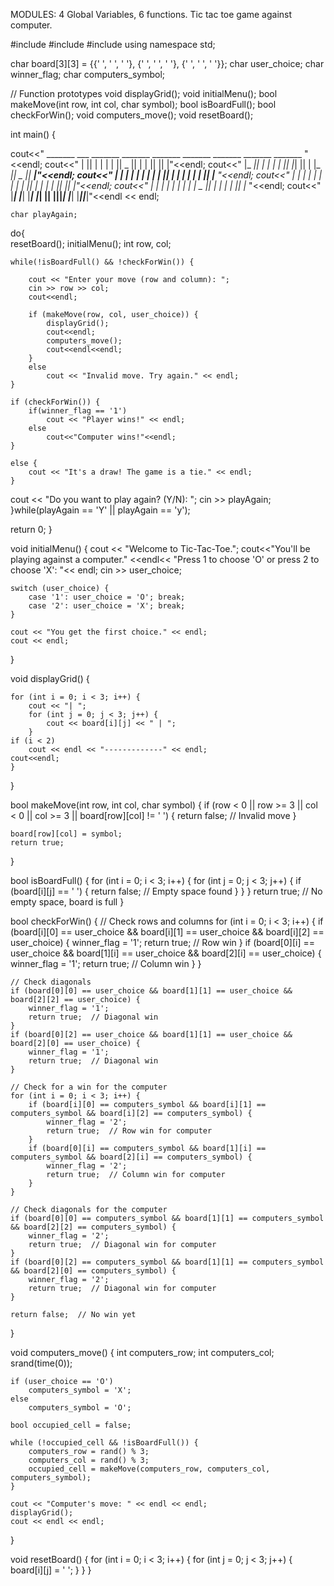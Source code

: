 MODULES: 4 Global Variables, 6 functions.
Tic tac toe game against computer.

#include <iostream>
#include <cstdlib>
#include <ctime>
using namespace std;

char board[3][3] = {{' ', ' ', ' '}, {' ', ' ', ' '}, {' ', ' ', ' '}};
char user_choice;
char winner_flag;
char computers_symbol;

// Function prototypes
void displayGrid();
void initialMenu();
bool makeMove(int row, int col, char symbol);
bool isBoardFull();
bool checkForWin();
void computers_move();
void resetBoard();

int main()
 {

cout<<"      _______  ___   _______    _______  _______  _______    _______  _______  _______ " <<endl;
cout<<"     |       ||   | |       |  |       ||   _   ||       |  |       ||       ||       |"<<endl;
cout<<"     |_     _||   | |       |  |_     _||  |_|  ||       |  |_     _||   _   ||    ___|"<<endl;
cout<<"       |   |  |   | |       |    |   |  |       ||       |    |   |  |  | |  ||   |___ "<<endl;
cout<<"       |   |  |   | |      _|    |   |  |       ||      _|    |   |  |  |_|  ||    ___|"<<endl;
cout<<"       |   |  |   | |     |_     |   |  |   _   ||     |_     |   |  |       ||   |___ "<<endl;
cout<<"       |___|  |___| |_______|    |___|  |__| |__||_______|    |___|  |_______||_______|"<<endl << endl;

 	char playAgain;
do{	 
    resetBoard();
    initialMenu();
    int row, col;

    while(!isBoardFull() && !checkForWin()) {
        
        cout << "Enter your move (row and column): ";
        cin >> row >> col;
        cout<<endl;

        if (makeMove(row, col, user_choice)) {
            displayGrid();
            cout<<endl;
            computers_move();
            cout<<endl<<endl;
        } 
        else 
            cout << "Invalid move. Try again." << endl; 
    }

    if (checkForWin()) {
        if(winner_flag == '1')
            cout << "Player wins!" << endl;
        else
            cout<<"Computer wins!"<<endl;
    } 

    else {
        cout << "It's a draw! The game is a tie." << endl;
    }
cout << "Do you want to play again? (Y/N): ";
cin >> playAgain;
}while(playAgain == 'Y' || playAgain == 'y');

return 0;
}

void initialMenu() {
    cout << "Welcome to Tic-Tac-Toe.";
    cout<<"You'll be playing against a computer." <<endl<< "Press 1 to choose 'O' or press 2 to choose 'X': "<< endl;
    cin >> user_choice;

    switch (user_choice) {
        case '1': user_choice = 'O'; break;
        case '2': user_choice = 'X'; break;
    }

    cout << "You get the first choice." << endl;
    cout << endl;
}

void  displayGrid() {
    
    for (int i = 0; i < 3; i++) {
        cout << "| ";
        for (int j = 0; j < 3; j++) {
            cout << board[i][j] << " | ";
        }
    if (i < 2)
        cout << endl << "-------------" << endl;
    cout<<endl;
    }
}

bool makeMove(int row, int col, char symbol) {
    if (row < 0 || row >= 3 || col < 0 || col >= 3 || board[row][col] != ' ') {
        return false;  // Invalid move
    }

    board[row][col] = symbol;
    return true;
}

bool isBoardFull() {
    for (int i = 0; i < 3; i++) {
        for (int j = 0; j < 3; j++) {
            if (board[i][j] == ' ') {
                return false;  // Empty space found
            }
        }
    }
    return true;  // No empty space, board is full
}

bool checkForWin() {
    // Check rows and columns
    for (int i = 0; i < 3; i++) {
        if (board[i][0] == user_choice && board[i][1] == user_choice && board[i][2] == user_choice) {
            winner_flag = '1';
            return true;  // Row win
        }
        if (board[0][i] == user_choice && board[1][i] == user_choice && board[2][i] == user_choice) {
            winner_flag = '1';
            return true;  // Column win
        }
    }

    // Check diagonals
    if (board[0][0] == user_choice && board[1][1] == user_choice && board[2][2] == user_choice) {
        winner_flag = '1';
        return true;  // Diagonal win
    }
    if (board[0][2] == user_choice && board[1][1] == user_choice && board[2][0] == user_choice) {
        winner_flag = '1';
        return true;  // Diagonal win
    }

    // Check for a win for the computer
    for (int i = 0; i < 3; i++) {
        if (board[i][0] == computers_symbol && board[i][1] == computers_symbol && board[i][2] == computers_symbol) {
            winner_flag = '2';
            return true;  // Row win for computer
        }
        if (board[0][i] == computers_symbol && board[1][i] == computers_symbol && board[2][i] == computers_symbol) {
            winner_flag = '2';
            return true;  // Column win for computer
        }
    }

    // Check diagonals for the computer
    if (board[0][0] == computers_symbol && board[1][1] == computers_symbol && board[2][2] == computers_symbol) {
        winner_flag = '2';
        return true;  // Diagonal win for computer
    }
    if (board[0][2] == computers_symbol && board[1][1] == computers_symbol && board[2][0] == computers_symbol) {
        winner_flag = '2';
        return true;  // Diagonal win for computer
    }

    return false;  // No win yet
}


void computers_move() {
    int computers_row;
    int computers_col;
    srand(time(0));

    if (user_choice == 'O')
        computers_symbol = 'X';
    else
        computers_symbol = 'O';

    bool occupied_cell = false;

    while (!occupied_cell && !isBoardFull()) {
        computers_row = rand() % 3;
        computers_col = rand() % 3;
        occupied_cell = makeMove(computers_row, computers_col, computers_symbol);
    }

    cout << "Computer's move: " << endl << endl;
    displayGrid();
    cout << endl << endl;


}

void resetBoard() {
    for (int i = 0; i < 3; i++) {
        for (int j = 0; j < 3; j++) {
            board[i][j] = ' ';
        }
    }
}
